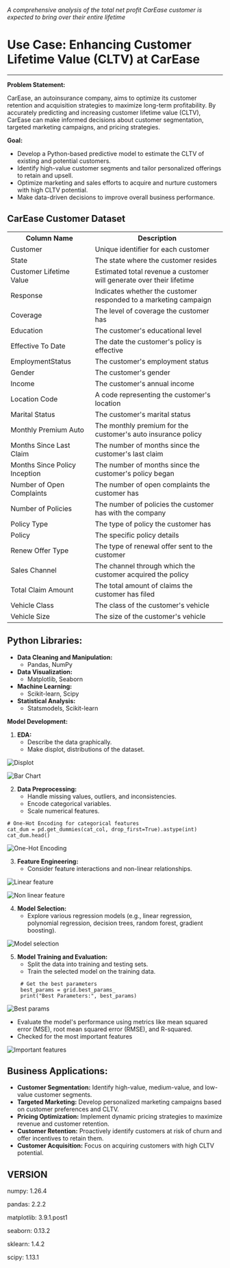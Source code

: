 *A comprehensive analysis of the total net profit CarEase customer is expected to bring over their entire lifetime*

# Use Case: Enhancing Customer Lifetime Value (CLTV) at CarEase
---

**Problem Statement:**

CarEase, an autoinsurance company, aims to optimize its customer retention and acquisition strategies to maximize long-term profitability. By accurately predicting and increasing customer lifetime value (CLTV), CarEase can make informed decisions about customer segmentation, targeted marketing campaigns, and pricing strategies.

**Goal:**

* Develop a Python-based predictive model to estimate the CLTV of existing and potential customers.
* Identify high-value customer segments and tailor personalized offerings to retain and upsell.
* Optimize marketing and sales efforts to acquire and nurture customers with high CLTV potential.
* Make data-driven decisions to improve overall business performance.

</head>
<body>
    <h2>CarEase Customer Dataset</h2>
    <table>
        <tr>
            <th>Column Name</th>
            <th>Description</th>
        </tr>
        <tr>
            <td>Customer</td>
            <td>Unique identifier for each customer</td>
        </tr>
        <tr>
            <td>State</td>
            <td>The state where the customer resides</td>
        </tr>
        <tr>
            <td>Customer Lifetime Value</td>
            <td>Estimated total revenue a customer will generate over their lifetime</td>
        </tr>
        <tr>
            <td>Response</td>
            <td>Indicates whether the customer responded to a marketing campaign</td>
        </tr>
        <tr>
            <td>Coverage</td>
            <td>The level of coverage the customer has</td>
        </tr>
        <tr>
            <td>Education</td>
            <td>The customer's educational level</td>
        </tr>
        <tr>
            <td>Effective To Date</td>
            <td>The date the customer's policy is effective</td>
        </tr>
        <tr>
            <td>EmploymentStatus</td>
            <td>The customer's employment status</td>
        </tr>
        <tr>
            <td>Gender</td>
            <td>The customer's gender</td>
        </tr>
        <tr>
            <td>Income</td>
            <td>The customer's annual income</td>
        </tr>
        <tr>
            <td>Location Code</td>
            <td>A code representing the customer's location</td>
        </tr>
        <tr>
            <td>Marital Status</td>
            <td>The customer's marital status</td>
        </tr>
        <tr>
            <td>Monthly Premium Auto</td>
            <td>The monthly premium for the customer's auto insurance policy</td>
        </tr>
        <tr>
            <td>Months Since Last Claim</td>
            <td>The number of months since the customer's last claim</td>
        </tr>
        <tr>
            <td>Months Since Policy Inception</td>
            <td>The number of months since the customer's policy began</td>
        </tr>
        <tr>
            <td>Number of Open Complaints</td>
            <td>The number of open complaints the customer has</td>
        </tr>
        <tr>
            <td>Number of Policies</td>
            <td>The number of policies the customer has with the company</td>
        </tr>
        <tr>
            <td>Policy Type</td>
            <td>The type of policy the customer has</td>
        </tr>
        <tr>
            <td>Policy</td>
            <td>The specific policy details</td>
        </tr>
        <tr>
            <td>Renew Offer Type</td>
            <td>The type of renewal offer sent to the customer</td>
        </tr>
        <tr>
            <td>Sales Channel</td>
            <td>The channel through which the customer acquired the policy</td>
        </tr>
        <tr>
            <td>Total Claim Amount</td>
            <td>The total amount of claims the customer has filed</td>
        </tr>
        <tr>
            <td>Vehicle Class</td>
            <td>The class of the customer's vehicle</td>
        </tr>
        <tr>
            <td>Vehicle Size</td>
            <td>The size of the customer's vehicle</td>
        </tr>
    </table>


**Python Libraries:**
---

* **Data Cleaning and Manipulation:**
  * Pandas, NumPy
* **Data Visualization:**
  * Matplotlib, Seaborn
* **Machine Learning:**
  * Scikit-learn, Scipy
* **Statistical Analysis:**
  * Statsmodels, Scikit-learn

**Model Development:**

1. **EDA:**
   * Describe the data graphically.
   * Make displot, distributions of the dataset.

![Displot](<Images/Screenshot (218).png>)

![Bar Chart](<Images/Screenshot (228).png>)

2. **Data Preprocessing:**
   * Handle missing values, outliers, and inconsistencies.
   * Encode categorical variables.
   * Scale numerical features.

```
# One-Hot Encoding for categorical features
cat_dum = pd.get_dummies(cat_col, drop_first=True).astype(int)
cat_dum.head()
```
![One-Hot Encoding](<Images/Screenshot (222).png>)

3. **Feature Engineering:**
   * Consider feature interactions and non-linear relationships.
   
![Linear feature](<Images/Screenshot (220).png>)

![Non linear feature](<Images/Screenshot (224).png>)

4. **Model Selection:**
   * Explore various regression models (e.g., linear regression, polynomial regression, decision trees, random forest, gradient boosting).
   
![Model selection](<Images/Screenshot (226).png>)

5. **Model Training and Evaluation:**
   * Split the data into training and testing sets.
   * Train the selected model on the training data.
   ```
    # Get the best parameters
    best_params = grid.best_params_
    print("Best Parameters:", best_params)
    ```

![Best params](<Images/Screenshot (230).png>)

   * Evaluate the model's performance using metrics like mean squared error (MSE), root mean squared error (RMSE), and R-squared.
   * Checked for the most important features

![Important features](<Images/Screenshot (232).png>)




**Business Applications:**
---
* **Customer Segmentation:** Identify high-value, medium-value, and low-value customer segments.
* **Targeted Marketing:** Develop personalized marketing campaigns based on customer preferences and CLTV.
* **Pricing Optimization:** Implement dynamic pricing strategies to maximize revenue and customer retention.
* **Customer Retention:** Proactively identify customers at risk of churn and offer incentives to retain them.
* **Customer Acquisition:** Focus on acquiring customers with high CLTV potential.

**VERSION**
---

numpy: 1.26.4

pandas: 2.2.2

matplotlib: 3.9.1.post1

seaborn: 0.13.2

sklearn: 1.4.2

scipy: 1.13.1